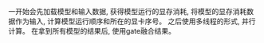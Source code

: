 一开始会先加载模型和输入数据, 获得模型运行的显存消耗, 
将模型的显存消耗数据作为输入, 计算模型运行顺序和所在的显卡序号。
之后使用多线程的形式, 并行计算。
在拿到所有模型的结果后, 使用gate融合结果。